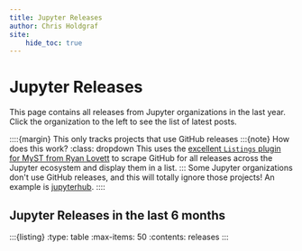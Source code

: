 ```yaml
---
title: Jupyter Releases
author: Chris Holdgraf
site:
    hide_toc: true
---
```


# Jupyter Releases

This page contains all releases from Jupyter organizations in the last year. Click the organization to the left to see the list of latest posts.

::::{margin} This only tracks projects that use GitHub releases
:::{note} How does this work?
:class: dropdown
This uses the [excellent `Listings` plugin for MyST from Ryan Lovett](https://github.com/ryanlovett/myst-listing-plugin) to scrape GitHub for all releases across the Jupyter ecosystem and display them in a list.
:::
Some Jupyter organizations don't use GitHub releases, and this will totally ignore those projects! An example is [jupyterhub](https://github.com/jupyterhub/jupyterhub).
::::

## Jupyter Releases in the last 6 months

:::{listing}
:type: table
:max-items: 50
:contents: releases
:::
